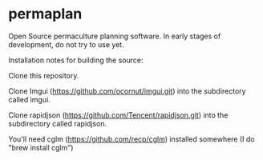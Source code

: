 # permaplan
Open Source permaculture planning software.  In early stages of development, do not try to use yet.

Installation notes for building the source:

Clone this repository.

Clone Imgui (https://github.com/ocornut/imgui.git) into the subdirectory called imgui.

Clone rapidjson (https://github.com/Tencent/rapidjson.git) into the subdirectory called rapidjson.

You'll need cglm (https://github.com/recp/cglm) installed somewhere (I do "brew install cglm")



